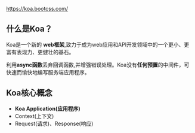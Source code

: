 https://koa.bootcss.com/

## 什么是Koa？
 Koa是一个新的 **web框架**,致力于成为web应用和API开发领域中的一个更小、更富有表现力、更健壮的基石。

 利用**async函数**丢弃回调函数,并增强错误处理。Koa没有**任何预置**的中间件，可快速而愉快地编写服务端应用程序。

 ## Koa核心概念
 * **Koa Application(应用程序)**
 * Context(上下文)
 * Request(请求)、Response(响应)

 